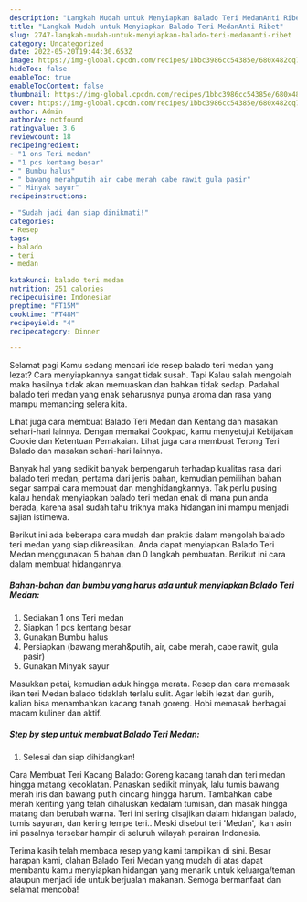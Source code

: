 ```yaml
---
description: "Langkah Mudah untuk Menyiapkan Balado Teri MedanAnti Ribet"
title: "Langkah Mudah untuk Menyiapkan Balado Teri MedanAnti Ribet"
slug: 2747-langkah-mudah-untuk-menyiapkan-balado-teri-medananti-ribet
category: Uncategorized
date: 2022-05-20T19:44:30.653Z
image: https://img-global.cpcdn.com/recipes/1bbc3986cc54385e/680x482cq70/balado-teri-medan-foto-resep-utama.jpg
hideToc: false
enableToc: true
enableTocContent: false
thumbnail: https://img-global.cpcdn.com/recipes/1bbc3986cc54385e/680x482cq70/balado-teri-medan-foto-resep-utama.jpg
cover: https://img-global.cpcdn.com/recipes/1bbc3986cc54385e/680x482cq70/balado-teri-medan-foto-resep-utama.jpg
author: Admin
authorAv: notfound
ratingvalue: 3.6
reviewcount: 18
recipeingredient:
- "1 ons Teri medan"
- "1 pcs kentang besar"
- " Bumbu halus"
- " bawang merahputih air cabe merah cabe rawit gula pasir"
- " Minyak sayur"
recipeinstructions:

- "Sudah jadi dan siap dinikmati!"
categories:
- Resep
tags:
- balado
- teri
- medan

katakunci: balado teri medan 
nutrition: 251 calories
recipecuisine: Indonesian
preptime: "PT15M"
cooktime: "PT48M"
recipeyield: "4"
recipecategory: Dinner

---
```



Selamat pagi Kamu sedang mencari ide resep balado teri medan yang lezat? Cara menyiapkannya sangat tidak susah. Tapi Kalau salah mengolah maka hasilnya tidak akan memuaskan dan bahkan tidak sedap. Padahal balado teri medan yang enak seharusnya punya aroma dan rasa yang mampu memancing selera kita.


Lihat juga cara membuat Balado Teri Medan dan Kentang dan masakan sehari-hari lainnya. Dengan memakai Cookpad, kamu menyetujui Kebijakan Cookie dan Ketentuan Pemakaian. Lihat juga cara membuat Terong Teri Balado dan masakan sehari-hari lainnya.

Banyak hal yang sedikit banyak berpengaruh terhadap kualitas rasa dari balado teri medan, pertama dari jenis bahan, kemudian pemilihan bahan segar sampai cara membuat dan menghidangkannya. Tak perlu pusing kalau hendak menyiapkan balado teri medan enak di mana pun anda berada, karena asal sudah tahu triknya maka hidangan ini mampu menjadi sajian istimewa.


Berikut ini ada beberapa cara mudah dan praktis dalam mengolah balado teri medan yang siap dikreasikan. Anda dapat menyiapkan Balado Teri Medan menggunakan 5 bahan dan 0 langkah pembuatan. Berikut ini cara dalam membuat hidangannya.

<!--inarticleads1-->

##### Bahan-bahan dan bumbu yang harus ada untuk menyiapkan Balado Teri Medan:

1. Sediakan 1 ons Teri medan
1. Siapkan 1 pcs kentang besar
1. Gunakan  Bumbu halus
1. Persiapkan  (bawang merah&amp;putih, air, cabe merah, cabe rawit, gula pasir)
1. Gunakan  Minyak sayur


Masukkan petai, kemudian aduk hingga merata. Resep dan cara memasak ikan teri Medan balado tidaklah terlalu sulit. Agar lebih lezat dan gurih, kalian bisa menambahkan kacang tanah goreng. Hobi memasak berbagai macam kuliner dan aktif. 

<!--inarticleads2-->

##### Step by step untuk membuat Balado Teri Medan:


1. Selesai dan siap dihidangkan!

Cara Membuat Teri Kacang Balado: Goreng kacang tanah dan teri medan hingga matang kecoklatan. Panaskan sedikit minyak, lalu tumis bawang merah iris dan bawang putih cincang hingga harum. Tambahkan cabe merah keriting yang telah dihaluskan kedalam tumisan, dan masak hingga matang dan berubah warna. Teri ini sering disajikan dalam hidangan balado, tumis sayuran, dan kering tempe teri.. Meski disebut teri &#39;Medan&#39;, ikan asin ini pasalnya tersebar hampir di seluruh wilayah perairan Indonesia. 

Terima kasih telah membaca resep yang kami tampilkan di sini. Besar harapan kami, olahan Balado Teri Medan yang mudah di atas dapat membantu kamu menyiapkan hidangan yang menarik untuk keluarga/teman ataupun menjadi ide untuk berjualan makanan. Semoga bermanfaat dan selamat mencoba!
